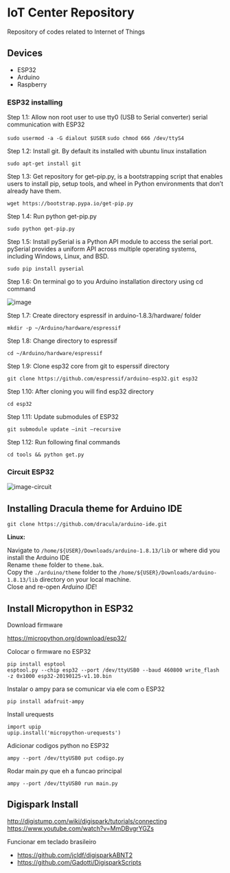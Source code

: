 # IoT Center Repository

Repository of codes related to Internet of Things

## Devices

- ESP32
- Arduino
- Raspberry

### ESP32 installing

Step 1.1:  Allow non root user to use tty0 (USB to Serial converter) serial communication with ESP32

`sudo usermod -a -G dialout $USER`
`sudo chmod 666 /dev/ttyS4`

Step 1.2: Install git. By default its installed with ubuntu linux installation

`sudo apt-get install git`

Step 1.3: Get repository for get–pip.py, is a bootstrapping script that enables users to install pip, setup tools, and wheel in Python environments that don’t already have them.

`wget https://bootstrap.pypa.io/get-pip.py`

Step 1.4: Run python get-pip.py

`sudo python get-pip.py`

Step 1.5: Install pySerial is a Python API module to access the serial port. pySerial provides a uniform API across multiple operating systems, including Windows, Linux, and BSD.

`sudo pip install pyserial`

Step 1.6: On terminal go to you Arduino installation directory using cd command

![image](https://circuits4you.com/wp-content/uploads/2018/02/Step1-arduino-ESP32-Installation.png)

Step 1.7: Create directory espressif in arduino-1.8.3/hardware/ folder

`mkdir -p ~/Arduino/hardware/espressif`

Step 1.8: Change directory to espressif

`cd ~/Arduino/hardware/espressif`

Step 1.9: Clone esp32 core from git to esperssif directory

`git clone https://github.com/espressif/arduino-esp32.git esp32`

Step 1.10: After cloning you will find esp32 directory

`cd esp32`

Step 1.11: Update submodules of ESP32

`git submodule update –init –recursive`

Step 1.12: Run following final commands

`cd tools && python get.py`

### Circuit ESP32

![image-circuit](http://xprojetos.net/wp-content/uploads/2019/04/ESP32-DevkitV1_Pinout.jpg)

## Installing Dracula theme for Arduino IDE

`git clone https://github.com/dracula/arduino-ide.git`

**Linux:**

Navigate to `/home/${USER}/Downloads/arduino-1.8.13/lib` or where did you install the Arduino IDE </br>
Rename `theme` folder to `theme.bak`. </br>
Copy the `./arduino/theme` folder to the `/home/${USER}/Downloads/arduino-1.8.13/lib` directory on your local machine. </br>
Close and re-open *Arduino IDE*! </br> 

## Install Micropython in ESP32

Download firmware 

https://micropython.org/download/esp32/

Colocar o firmware no ESP32

```
pip install esptool
esptool.py --chip esp32 --port /dev/ttyUSB0 --baud 460800 write_flash -z 0x1000 esp32-20190125-v1.10.bin
```

Instalar o ampy para se comunicar via ele com o ESP32

```
pip install adafruit-ampy
```

Install urequests

```
import upip
upip.install('micropython-urequests')
```

Adicionar codigos python no ESP32

```
ampy --port /dev/ttyUSB0 put codigo.py
```
Rodar main.py que eh a funcao principal
```
ampy --port /dev/ttyUSB0 run main.py
```

## Digispark Install

http://digistump.com/wiki/digispark/tutorials/connecting
https://www.youtube.com/watch?v=MmDBvgrYGZs

Funcionar em teclado brasileiro 

- https://github.com/jcldf/digisparkABNT2
- https://github.com/Gadotti/DigisparkScripts
